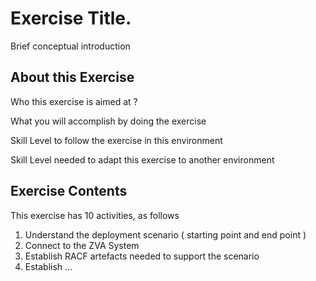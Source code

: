 # Exercise Title.
Brief conceptual introduction

## About this Exercise

Who this exercise is aimed at ?

What you will accomplish by doing the exercise

Skill Level to follow the exercise in this environment

Skill Level needed to adapt this exercise to another environment 

## Exercise Contents

This exercise has 10 activities, as follows

1. Understand the deployment scenario ( starting point and end point )
2. Connect to the ZVA System
3. Establish RACF artefacts needed to support the scenario
4. Establish ...




